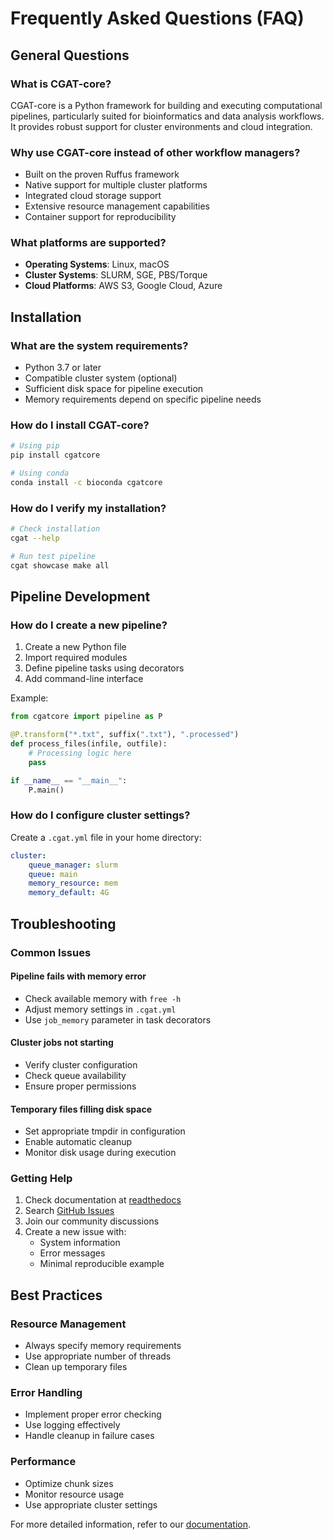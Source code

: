 # Frequently Asked Questions (FAQ)

## General Questions

### What is CGAT-core?
CGAT-core is a Python framework for building and executing computational pipelines, particularly suited for bioinformatics and data analysis workflows. It provides robust support for cluster environments and cloud integration.

### Why use CGAT-core instead of other workflow managers?
- Built on the proven Ruffus framework
- Native support for multiple cluster platforms
- Integrated cloud storage support
- Extensive resource management capabilities
- Container support for reproducibility

### What platforms are supported?
- **Operating Systems**: Linux, macOS
- **Cluster Systems**: SLURM, SGE, PBS/Torque
- **Cloud Platforms**: AWS S3, Google Cloud, Azure

## Installation

### What are the system requirements?
- Python 3.7 or later
- Compatible cluster system (optional)
- Sufficient disk space for pipeline execution
- Memory requirements depend on specific pipeline needs

### How do I install CGAT-core?
```bash
# Using pip
pip install cgatcore

# Using conda
conda install -c bioconda cgatcore
```

### How do I verify my installation?
```bash
# Check installation
cgat --help

# Run test pipeline
cgat showcase make all
```

## Pipeline Development

### How do I create a new pipeline?
1. Create a new Python file
2. Import required modules
3. Define pipeline tasks using decorators
4. Add command-line interface

Example:
```python
from cgatcore import pipeline as P

@P.transform("*.txt", suffix(".txt"), ".processed")
def process_files(infile, outfile):
    # Processing logic here
    pass

if __name__ == "__main__":
    P.main()
```

### How do I configure cluster settings?
Create a `.cgat.yml` file in your home directory:
```yaml
cluster:
    queue_manager: slurm
    queue: main
    memory_resource: mem
    memory_default: 4G
```

## Troubleshooting

### Common Issues

#### Pipeline fails with memory error
- Check available memory with `free -h`
- Adjust memory settings in `.cgat.yml`
- Use `job_memory` parameter in task decorators

#### Cluster jobs not starting
- Verify cluster configuration
- Check queue availability
- Ensure proper permissions

#### Temporary files filling disk space
- Set appropriate tmpdir in configuration
- Enable automatic cleanup
- Monitor disk usage during execution

### Getting Help

1. Check documentation at [readthedocs](https://cgat-core.readthedocs.io/)
2. Search [GitHub Issues](https://github.com/cgat-developers/cgat-core/issues)
3. Join our community discussions
4. Create a new issue with:
   - System information
   - Error messages
   - Minimal reproducible example

## Best Practices

### Resource Management
- Always specify memory requirements
- Use appropriate number of threads
- Clean up temporary files

### Error Handling
- Implement proper error checking
- Use logging effectively
- Handle cleanup in failure cases

### Performance
- Optimize chunk sizes
- Monitor resource usage
- Use appropriate cluster settings

For more detailed information, refer to our [documentation](https://cgat-core.readthedocs.io/).
